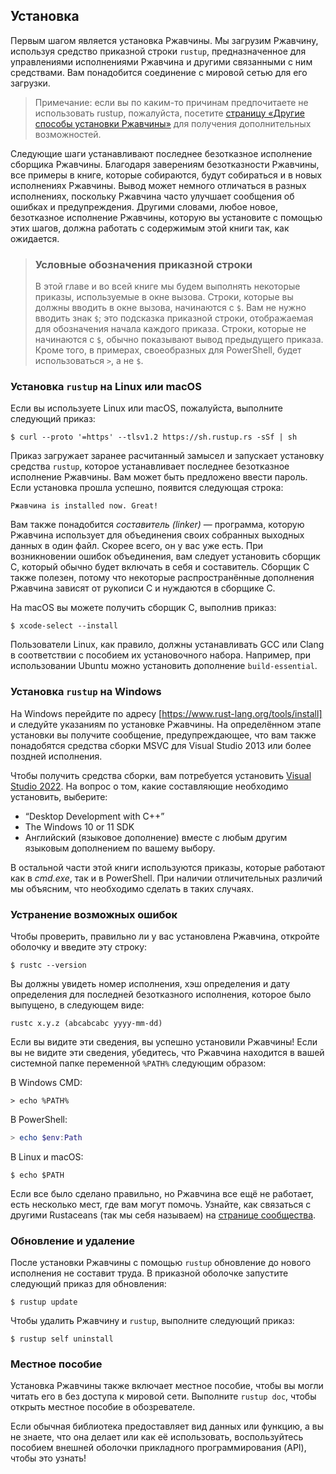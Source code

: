 ## Установка

Первым шагом является установка Ржавчины. Мы загрузим Ржавчину, используя средство приказной строки `rustup`, предназначенное для управлениями исполнениями Ржавчина и другими связанными с ним средствами. Вам понадобится соединение с мировой сетью для его загрузки.

> Примечание: если вы по каким-то причинам предпочитаете не использовать rustup, пожалуйста, посетите [страницу «Другие способы установки Ржавчины»] для получения дополнительных возможностей.

Следующие шаги устанавливают последнее безотказное исполнение сборщика Ржавчины. Благодаря заверениям безотказности Ржавчины, все примеры в книге, которые собираются, будут собираться и в новых исполнениях Ржавчины. Вывод может немного отличаться в разных исполнениях, поскольку Ржавчина часто улучшает сообщения об ошибках и предупреждения. Другими словами, любое новое, безотказное исполнение Ржавчины, которую вы установите с помощью этих шагов, должна работать с содержимым этой книги так, как ожидается.

> ### Условные обозначения приказной строки
>
> В этой главе и во всей книге мы будем выполнять некоторые приказы, используемые в окне вызова. Строки, которые вы должны вводить в окне вызова, начинаются с `$`. Вам не нужно вводить знак `$`; это подсказка приказной строки, отображаемая для обозначения начала каждого приказа. Строки, которые не начинаются с `$`, обычно показывают вывод предыдущего приказа. Кроме того, в примерах, своеобразных для PowerShell, будет использоваться `>`, а не `$`.

### Установка `rustup` на Linux или macOS

Если вы используете Linux или macOS, пожалуйста, выполните следующий приказ:

```console
$ curl --proto '=https' --tlsv1.2 https://sh.rustup.rs -sSf | sh
```

Приказ загружает заранее расчитанный замысел и запускает установку средства `rustup`, которое устанавливает последнее безотказное исполнение Ржавчины. Вам может быть предложено ввести пароль. Если установка прошла успешно, появится следующая строка:

```text
Ржавчина is installed now. Great!
```

Вам также понадобится *составитель (linker)* — программа, которую Ржавчина использует для объединения своих собранных выходных данных в один файл. Скорее всего, он у вас уже есть. При возникновении ошибок объединения, вам следует установить сборщик C, который обычно будет включать в себя и составитель. Сборщик C также полезен, потому что некоторые распространённые дополнения Ржавчина зависят от рукописи C и нуждаются в сборщике C.

На macOS вы можете получить сборщик C, выполнив приказ:

```console
$ xcode-select --install
```

Пользователи Linux, как правило, должны устанавливать GCC или Clang в соответствии с пособием их установочного набора. Например, при использовании Ubuntu можно установить дополнение `build-essential`.

### Установка `rustup` на Windows

На Windows перейдите по адресу [https://www.rust-lang.org/tools/install] и следуйте указаниям по установке Ржавчины. На определённом этапе установки вы получите сообщение, предупреждающее, что вам также понадобятся средства сборки MSVC для Visual Studio 2013 или более поздней исполнения.

Чтобы получить средства сборки, вам потребуется установить [Visual Studio 2022]. На вопрос о том, какие составляющие необходимо установить, выберите:

- “Desktop Development with C++”
- The Windows 10 or 11 SDK
- Английский (языковое дополнение) вместе с любым другим языковым дополнением по вашему выбору.

В остальной части этой книги используются приказы, которые работают как в *cmd.exe*, так и в PowerShell. При наличии отличительных различий мы объясним, что необходимо сделать в таких случаях.

### Устранение возможных ошибок

Чтобы проверить, правильно ли у вас установлена Ржавчина, откройте оболочку и введите эту строку:

```console
$ rustc --version
```

Вы должны увидеть номер исполнения, хэш определения и дату определения для последней безотказного исполнения, которое было выпущено, в следующем виде:

```text
rustc x.y.z (abcabcabc yyyy-mm-dd)
```

Если вы видите эти сведения, вы успешно установили Ржавчины! Если вы не видите эти сведения, убедитесь, что Ржавчина находится в вашей системной папке переменной `%PATH%` следующим образом:

В Windows CMD:

```console
> echo %PATH%
```

В PowerShell:

```powershell
> echo $env:Path
```

В Linux и macOS:

```console
$ echo $PATH
```

Если все было сделано правильно, но Ржавчина все ещё не работает, есть несколько мест, где вам могут помочь. Узнайте, как связаться с другими Rustaceans (так мы себя называем) на [странице сообщества].

### Обновление и удаление

После установки Ржавчины с помощью `rustup` обновление до нового исполнения не составит труда. В приказной оболочке запустите следующий приказ для обновления:

```console
$ rustup update
```

Чтобы удалить Ржавчину и `rustup`, выполните следующий приказ:

```console
$ rustup self uninstall
```

### Местное пособие

Установка Ржавчины также включает местное пособие, чтобы вы могли читать его в без доступа к мировой сети. Выполните `rustup doc`, чтобы открыть местное пособие в обозревателе.

Если обычная библиотека предоставляет вид данных или функцию, а вы не знаете, что она делает или как её использовать, воспользуйтесь пособием внешней оболочки прикладного программирования (API), чтобы это узнать!


[страницу «Другие способы установки Ржавчины»]: https://forge.rust-lang.org/infra/other-installation-methods.html
[https://www.rust-lang.org/tools/install]: https://www.rust-lang.org/tools/install
[Visual Studio 2022]: https://visualstudio.microsoft.com/downloads/
[странице сообщества]: https://www.rust-lang.org/community